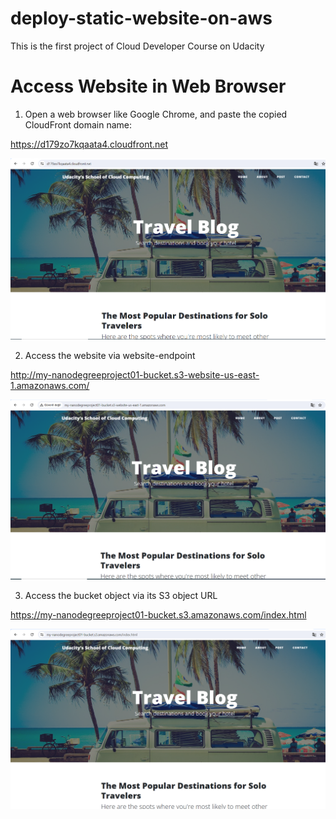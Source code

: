 # deploy-static-website-on-aws
This is the first project of Cloud Developer Course on Udacity

# Access Website in Web Browser

1. Open a web browser like Google Chrome, and paste the copied CloudFront domain name:

https://d179zo7kqaata4.cloudfront.net

![Cloud Front Preview](img/1.png "Cloud Front Preview")

2. Access the website via website-endpoint

http://my-nanodegreeproject01-bucket.s3-website-us-east-1.amazonaws.com/

![Website Endpoint Preview](img/2.png "Website Endpoint Preview")

3. Access the bucket object via its S3 object URL

https://my-nanodegreeproject01-bucket.s3.amazonaws.com/index.html

![S3 object URL Preview](img/3.png "S3 object URL Preview")